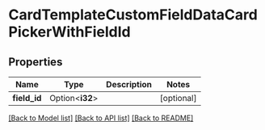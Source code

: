 # CardTemplateCustomFieldDataCardPickerWithFieldId

## Properties

Name | Type | Description | Notes
------------ | ------------- | ------------- | -------------
**field_id** | Option<**i32**> |  | [optional]

[[Back to Model list]](../README.md#documentation-for-models) [[Back to API list]](../README.md#documentation-for-api-endpoints) [[Back to README]](../README.md)


